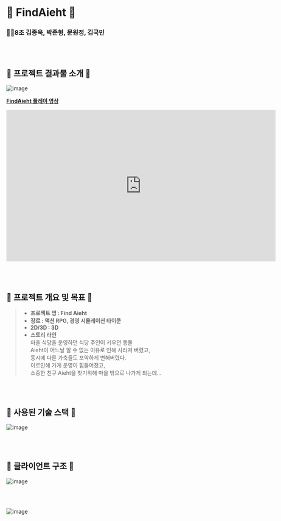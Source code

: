 # 🐷 FindAieht 🐷
### 👨‍👧8조 김종욱, 박준형, 문원정, 김국민

<br><br>


## 🥥 프로젝트 결과물 소개 🥥

![image](https://github.com/levell1/levell1.github.io/assets/96651722/85f0aaa8-0593-4518-abd2-4d4f60c42ac3)  

[**FindAieht 플레이 영상**](https://www.youtube.com/watch?v=OdmmBRaD1U4)

<iframe width="708" height="398" src="https://www.youtube.com/embed/OdmmBRaD1U4" title="프로젝트 FindAieht 플레이영상 ( Rpg+Tycoon )" frameborder="0" allow="accelerometer; autoplay; clipboard-write; encrypted-media; gyroscope; picture-in-picture; web-share" allowfullscreen></iframe>

<br><br>

## 📜 프로젝트 개요 및 목표 📜​
> - **프로젝트 명 : Find Aieht**  
> - **장르 : 액션 RPG, 경영 시뮬레이션 타이쿤**  
> - **2D/3D : 3D**  
> - **스토리 라인**  
마을 식당을 운영하던 식당 주인이 키우던 동물   
Aieht이 어느날 알 수 없는 이유로 인해 사라져 버렸고,   
동시에 다른 가축들도 포악하게 변해버렸다.   
이로인해 가게 운영이 힘들어졌고,   
소중한 친구 Aieht을 찾기위해 마을 밖으로 나가게 되는데…  

<br><br>

## 📖 사용된 기술 스택 📖
![image](https://github.com/levell1/levell1.github.io/assets/96651722/cfd213ae-a907-4f4b-8195-3b0bf0a632af)


<br><br>

## 🧩 클라이언트 구조 🧩
![image](https://github.com/levell1/levell1.github.io/assets/96651722/c977863e-db5e-4a42-8f73-42f959770181)

<br><br>

![image](https://github.com/levell1/levell1.github.io/assets/96651722/ac873286-7608-4093-9ffe-d73bb74b089d)
